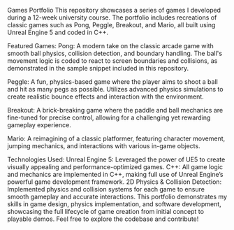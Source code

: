 Games Portfolio 
This repository showcases a series of games I developed during a 12-week university course. The portfolio includes recreations of classic games such as Pong, Peggle, Breakout, and Mario, all built using Unreal Engine 5 and coded in C++.

Featured Games:
Pong: A modern take on the classic arcade game with smooth ball physics, collision detection, and boundary handling. The ball's movement logic is coded to react to screen boundaries and collisions, as demonstrated in the sample snippet included in this repository.

Peggle: A fun, physics-based game where the player aims to shoot a ball and hit as many pegs as possible. Utilizes advanced physics simulations to create realistic bounce effects and interaction with the environment.

Breakout: A brick-breaking game where the paddle and ball mechanics are fine-tuned for precise control, allowing for a challenging yet rewarding gameplay experience.

Mario: A reimagining of a classic platformer, featuring character movement, jumping mechanics, and interactions with various in-game objects.

Technologies Used:
Unreal Engine 5: Leveraged the power of UE5 to create visually appealing and performance-optimized games.
C++: All game logic and mechanics are implemented in C++, making full use of Unreal Engine’s powerful game development framework.
2D Physics & Collision Detection: Implemented physics and collision systems for each game to ensure smooth gameplay and accurate interactions.
This portfolio demonstrates my skills in game design, physics implementation, and software development, showcasing the full lifecycle of game creation from initial concept to playable demos. Feel free to explore the codebase and contribute!
